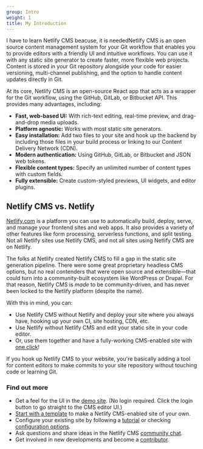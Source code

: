 ```yaml
---
group: Intro
weight: 1
title: My Introduction
---
```

I have to learn Netlify CMS beacuse, it is neededNetlify CMS is an open source content management system for your Git workflow that enables you to provide editors with a friendly UI and intuitive workflows. You can use it with any static site generator to create faster, more flexible web projects. Content is stored in your Git repository alongside your code for easier versioning, multi-channel publishing, and the option to handle content updates directly in Git.

At its core, Netlify CMS is an open-source React app that acts as a wrapper for the Git workflow, using the GitHub, GitLab, or Bitbucket API. This provides many advantages, including:

* **Fast, web-based UI:** With rich-text editing, real-time preview, and drag-and-drop media uploads.
* **Platform agnostic:** Works with most static site generators.
* **Easy installation:** Add two files to your site and hook up the backend by including those files in your build process or linking to our Content Delivery Network (CDN).
* **Modern authentication:** Using GitHub, GitLab, or Bitbucket and JSON web tokens.
* **Flexible content types:** Specify an unlimited number of content types with custom fields.
* **Fully extensible:** Create custom-styled previews, UI widgets, and editor plugins.

## Netlify CMS vs. Netlify

[Netlify.com](https://www.netlify.com/) is a platform you can use to automatically build, deploy, serve, and manage your frontend sites and web apps. It also provides a variety of other features like form processing, serverless functions, and split testing. Not all Netlify sites use Netlify CMS, and not all sites using Netlify CMS are on Netlify.

The folks at Netlify created Netlify CMS to fill a gap in the static site generation pipeline. There were some great proprietary headless CMS options, but no real contenders that were open source and extensible—that could turn into a community-built ecosystem like WordPress or Drupal. For that reason, Netlify CMS is *made* to be community-driven, and has never been locked to the Netlify platform (despite the name).

With this in mind, you can:

* Use Netlify CMS without Netlify and deploy your site where you always have, hooking up your own CI, site hosting, CDN, etc.
* Use Netlify without Netlify CMS and edit your static site in your code editor.
* Or, use them together and have a fully-working CMS-enabled site with [one click](../start-with-a-template/)!

If you hook up Netlify CMS to your website, you're basically adding a tool for content editors to make commits to your site repository without touching code or learning Git.

### Find out more

* Get a feel for the UI in the [demo site](https://cms-demo.netlify.com). (No login required. Click the login button to go straight to the CMS editor UI.)
* [Start with a template](../start-with-a-template/) to make a Netlify CMS-enabled site of your own.
* Configure your existing site by following a [tutorial](../add-to-your-site/) or checking [configuration options](../configuration-options).
* Ask questions and share ideas in the Netlify CMS [community chat](https://netlifycms.org/chat).
* Get involved in new developments and become a [contributor](../contributor-guide/).